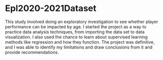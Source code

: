 # Epl2020-2021Dataset
This study involved doing an exploratory investigation to see whether player performance can be impacted by age. I started the project as a way to practice data analysis techniques, from importing the data set to data visualization. I also used the chance to learn about supervised learning methods like regression and how they function. The project was definitive, and I was able to identify my limitations and draw conclusions from it and provide recommendations. 
